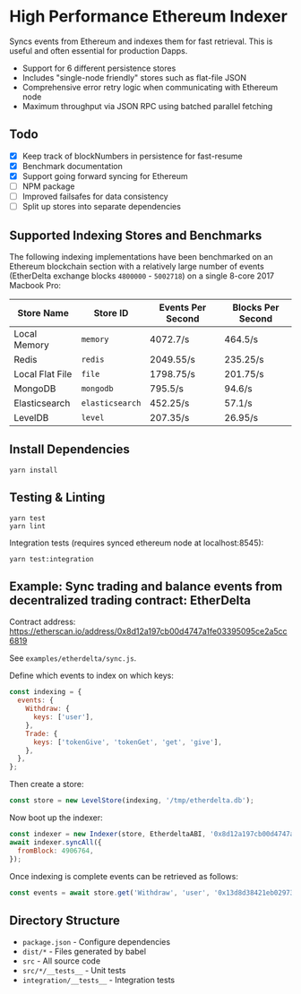 
# High Performance Ethereum Indexer

Syncs events from Ethereum and indexes them for fast retrieval. This is useful and often essential for production Dapps.

* Support for 6 different persistence stores
* Includes "single-node friendly" stores such as flat-file JSON
* Comprehensive error retry logic when communicating with Ethereum node
* Maximum throughput via JSON RPC using batched parallel fetching

## Todo

- [x] Keep track of blockNumbers in persistence for fast-resume
- [x] Benchmark documentation
- [x] Support going forward syncing for Ethereum
- [ ] NPM package
- [ ] Improved failsafes for data consistency
- [ ] Split up stores into separate dependencies

## Supported Indexing Stores and Benchmarks

The following indexing implementations have been benchmarked on an Ethereum blockchain section with a relatively large number of events (EtherDelta exchange blocks `4800000` - `5002718`) on a single 8-core 2017 Macbook Pro:

|Store Name         |Store ID       |Events Per Second |Blocks Per Second |
|-------------------|---------------|------------------|------------------|
|Local Memory       |`memory`       |4072.7/s          |464.5/s           |
|Redis              |`redis`        |2049.55/s         |235.25/s          |
|Local Flat File    |`file`         |1798.75/s         |201.75/s          |
|MongoDB            |`mongodb`      |795.5/s           |94.6/s            |
|Elasticsearch      |`elasticsearch`|452.25/s          |57.1/s            |
|LevelDB            |`level`        |207.35/s          |26.95/s           |

## Install Dependencies

```
yarn install
```

## Testing & Linting

```
yarn test
yarn lint
```

Integration tests (requires synced ethereum node at localhost:8545):

```
yarn test:integration
```

## Example: Sync trading and balance events from decentralized trading contract: EtherDelta

Contract address: https://etherscan.io/address/0x8d12a197cb00d4747a1fe03395095ce2a5cc6819

See `examples/etherdelta/sync.js`.

Define which events to index on which keys:

```javascript
const indexing = {
  events: {
    Withdraw: {
      keys: ['user'],
    },
    Trade: {
      keys: ['tokenGive', 'tokenGet', 'get', 'give'],
    },
  },
};
```

Then create a store:

```javascript
const store = new LevelStore(indexing, '/tmp/etherdelta.db');
```

Now boot up the indexer:

```javascript
const indexer = new Indexer(store, EtherdeltaABI, '0x8d12a197cb00d4747a1fe03395095ce2a5cc6819');
await indexer.syncAll({
  fromBlock: 4906764,
});
```

Once indexing is complete events can be retrieved as follows:

```javascript
const events = await store.get('Withdraw', 'user', '0x13d8d38421eb02973f3f923a71a27917bd483190');
```

## Directory Structure

* `package.json` - Configure dependencies
* `dist/*` - Files generated by babel
* `src` - All source code
* `src/*/__tests__` - Unit tests
* `integration/__tests__` - Integration tests
